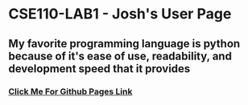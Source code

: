# CSE110-LAB1 - Josh's User Page

## My favorite programming language is python because of it's ease of use, readability, and development speed that it provides

### [Click Me For Github Pages Link](https://joshdreben.github.io/CSE110-LAB1/)
